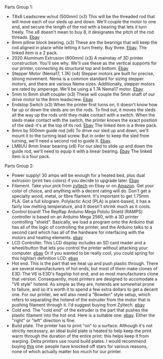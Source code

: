 
Parts Group 1:

* T8x8 Leadscrew w/nut (500mm) (x3)
  This will be the threaded rod that will move each of our sleds up and down. We'll couple the motor to one end, and secure the length of the rod with a bearing that lets it turn freely. The x8 doesn't mean to buy 8, it designates the pitch of the rod threads. [Ebay](https://www.ebay.com/itm/T8x8-Lead-Screw-Pitch-2-Lead-8-Stainless-Rod-Linear-Rail-Bar-Shaft-w-Brass-Nut/372243139945)
* 8mm pillow block bearing. (x3)
  These are the bearings that will keep the rod aligned in place while letting it turn freely. Buy three. [Ebay](https://www.ebay.com/itm/2X-8mm-pillow-block-Self-aligning-bearing-mounted-support-3D-printer-CNC-Reprap-/322008974125). The linked item is a 2 pack.
* 2020 Aluminum Extrusion (600mm) (x3)
  A mainstay of 3D printer construction. You'll see why. We'll use these as the vertical supports for our printer, connecting its structural top and bottom. [Ebay](https://www.ebay.com/itm/322880737350)
* Stepper Motor (Nema17, 1.7A) (x4)
  Stepper motors are built for precise, strong movement. Nema is a common standard for sizing stepper motors, and there are various Nema sizes. Additionally, stepper motors are rated by amperage. We'll be using a 1.7A Nema17 motor. [Ebay](https://www.ebay.com/itm/321966121485)
* 5mm to 8mm shaft coupler (x3)
  These will couple the 5mm shaft of our drive motor to the 8mm leadscrew. [Ebay](https://www.ebay.com/itm/321966928277)
* Endstop Switch (x3)
  When the printer first turns on, it doesn't know how far up or down the sleds are on the rods. To find out, it moves the sleds all the way up the rods until they make contact with a switch. When the sleds make contact with the switch, the printer knows the exact position of the sled: it's at the top of its rod. [Ebay](https://www.ebay.com/itm/3-PCS-Mechanical-Endstop-Switch-LED-RepRap-3D-Printer-Prusa-Mendel-RAMPS-1-4-CNC/321996978263) The linked item is a three pack.
* 8mm by 500mm guide rod (x6)
  To drive our sled up and down, we'll mount it to the turning lead screw. But in order to keep the sled from turning, we'll need a second rod to guide it. [Ebay](https://www.ebay.com/itm/8mm-CNC-3D-Printer-Axis-Chromed-Smooth-Rod-Steel-Linear-Rail-Shaft-300-400-500mm/192537955768).
* LM8UU 8mm linear bearing (x6)
  For our sled to slide up and down the guide rod, we'll need to equip it with a linear bearing. [Ebay](https://www.ebay.com/itm/141843551594) The linked item is a four pack.

Parts Group 2:

* Power supply! 30 amps will be enough for a heated bed, plus dual extrusion (print two colors) if you decide to upgrade later. [Ebay](https://www.ebay.com/itm/Zyltech-12V-30A-360W-power-supply-PSU-for-3D-Printer-CNC-Arduino-Reprap-etc/322100961991?hash=item4afeb6a2c7:g:rOkAAOSwT8JazXm5)
* Filament. Take your pick from [zyltech](https://www.ebay.com/sch/m.html?_odkw=&_ssn=zyltech&_armrs=1&_osacat=0&_from=R40&_trksid=p2046732.m570.l1313.TR7.TRC1.A0.H0.Xpla+1.75.TRS0&_nkw=pla+1.75&_sacat=0) on Ebay or on [Amazon](https://smile.amazon.com/s/ref=nb_sb_noss_2?url=search-alias%3Daps&field-keywords=PLA+1.75+filament). Get your color of choice, and anything with a decent rating will do. Don't get a specialty wood, metal, or fibre filament. It's important to get 1.75mm PLA. Get a full kilogram. Polylactic Acid (PLA) is plant-based, it has a fairly low melting temperature, and it doesn't shrink much as it cools.
* Control board! The RepRap Arduino Mega Pololu Shield (RAMPS) controller is based on an Arduino Mega 2560, with a 3D printer controlling "shield". Basically, we load a program onto the Arduino that has all of the logic of controlling the printer, and the Arduino talks to a second card which has all of the hardware for interfacing with the motors and heating elements. [ebay](https://www.ebay.com/itm/RAMPS-1-4-3D-PRINTER-CONTROLLER-Mega-2560-Atmega16u2-5x-A4988-2A-Drivers-More/321974766842?hash=item4af7310cfa:g:svkAAOSwXRxazOJ4)
* LCD Controller. This LCD display includes an SD card reader and a wheel/button that lets you control the printer without attacking your computer. [ebay](https://www.ebay.com/itm/RAMPS-1-4-3D-PRINTER-2004-LCD-Smart-Controller/322017450535) Or if you wanted to be really cool, you could spring for this high(er) definition LCD: [ebay](https://www.ebay.com/itm/Genuine-ZYLtech-RAMPS-1-4-3D-PRINTER-12864-LCD-smart-controller/322148400468)
* Hot end. This is the part that we heat up and push plastic through. There are several manufacturers of hot ends, but most of them make clones of E3D. The V6 is E3D's flagship hot end, and so most manufacturers clone that version. Consequently, most printers are designed to accomodate a "V6 style" hotend. As simple as they are, hotends are somewhat prone to failure, and so it's worth it to spend a few extra dollars to get a decent one. For our printer, we will also need a "Bowden" style setup, which refers to separating the hotend of the extruder from the motor that is pushing filament through it. I'd suggest buying from Zyltech. [ebay](https://www.ebay.com/itm/V6-Style-Hotend-1-75mm-Bowden-style-Extruder-Conversion-Kit/322658052164?hash=item4b1feb2844:g:cFIAAOSwGz9asCIE)
* Cold end. The "cold end" of the extruder is the part that pushes the plastic filament into the hot end. Here is a suitable one: [ebay](https://www.ebay.com/itm/US-MK8-All-metal-1-75mm-Remote-Extruder-Kit-For-3D-Printer-Makerbot-Reprap/371731762554). Either the "right" or "left" direction is fine.
* Build plate. The printer has to print "on" to a surface. Although it's not strictly necessary, an ideal build plate is heated to help keep the print warm through the duration of the entire print: this helps keep it from warping. Delta printers use round build plates. I would recommend buying [this](http://a.co/3r2tx1Q) one: people have knocked off stars for various reasons, none of which actually matter too much for our printer.
